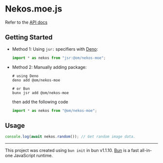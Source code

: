 # Nekos.moe.js

Refer to the [API docs](https://docs.nekos.moe)

## Getting Started

- Method 1: Using `jsr:` specifiers with [Deno](https://deno.com):

  ```js
  import * as nekos from "jsr:@om/nekos-moe";
  ```

- Method 2: Manually adding package:

  ```console
  # using Deno
  deno add @om/nekos-moe

  # or Bun
  bunx jsr add @om/nekos-moe 
  ```

  then add the following code

  ```js
  import * as nekos from "@om/nekos-moe";
  ```

## Usage

```js
console.log(await nekos.random()); // Get random image data.
```

---

This project was created using `bun init` in bun v1.1.10. [Bun](https://bun.sh) is a fast all-in-one JavaScript runtime.
